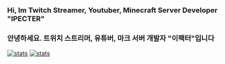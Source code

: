 ### Hi, Im Twitch Streamer, Youtuber, Minecraft Server Developer "IPECTER"
### 안녕하세요. 트위치 스트리머, 유튜버, 마크 서버 개발자 "이팩터"입니다
[![stats](https://github-readme-stats.vercel.app/api?username=IPECTER&count_private=true&show_icons=true&bg_color=DEG,4f4dff,de47cc&text_color=d6d6d6&title_color=f0f0f0&icon_color=f0f0f0&border_radius=10&locale=kr&line_height=27&hide_border=true)](https://github.com/IPECTER) [![stats](https://github-readme-stats.vercel.app/api/top-langs/?username=IPECTER&langs_count=3&count_private=true&show_icons=true&bg_color=DEG,de47cc,4f4dff&text_color=d6d6d6&title_color=f0f0f0&icon_color=f0f0f0&border_radius=10&locale=kr&hide_border=true)](https://github.com/IPECTER)
